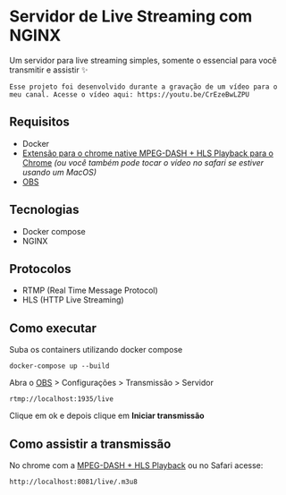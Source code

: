 # Servidor de Live Streaming com NGINX

Um servidor para live streaming simples, somente o essencial para você transmitir e assistir ✨

```
Esse projeto foi desenvolvido durante a gravação de um vídeo para o meu canal. Acesse o vídeo aqui: https://youtu.be/CrEzeBwLZPU 
```

## Requisitos 
- Docker 
- [Extensão para o chrome native MPEG-DASH + HLS Playback para o Chrome](https://chromewebstore.google.com/detail/native-mpeg-dash-+-hls-pl/cjfbmleiaobegagekpmlhmaadepdeedn) _(ou você também pode tocar o vídeo no safari se estiver usando um MacOS)_
- [OBS](https://obsproject.com/pt-br/download)

## Tecnologias
- Docker compose
- NGINX

## Protocolos 
- RTMP (Real Time Message Protocol)
- HLS (HTTP Live Streaming)

## Como executar

Suba os containers utilizando docker compose
```
docker-compose up --build
```

Abra o [OBS](https://obsproject.com/pt-br/download) > Configurações > Transmissão > Servidor
```
rtmp://localhost:1935/live
```
Clique em ok e depois clique em **Iniciar transmissão**

## Como assistir a transmissão
No chrome com a [ MPEG-DASH + HLS Playback](https://chromewebstore.google.com/detail/native-mpeg-dash-+-hls-pl/cjfbmleiaobegagekpmlhmaadepdeedn) ou no Safari acesse:
```
http://localhost:8081/live/.m3u8
```
